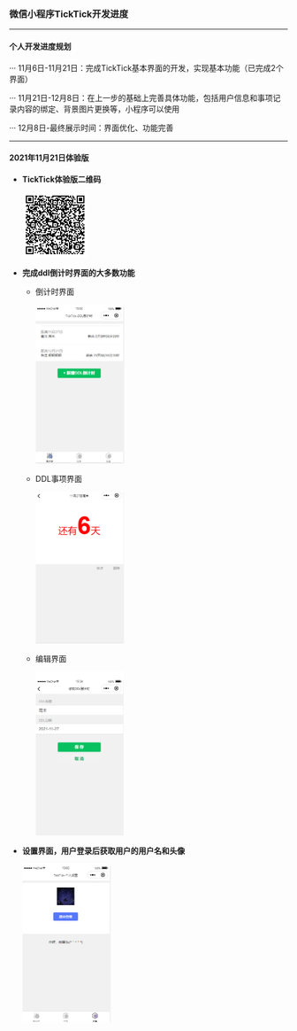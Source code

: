 ### 微信小程序TickTick开发进度

--------------------------------

#### 个人开发进度规划

··· 11月6日-11月21日：完成TickTick基本界面的开发，实现基本功能（已完成2个界面）

··· 11月21日-12月8日：在上一步的基础上完善具体功能，包括用户信息和事项记录内容的绑定、背景图片更换等，小程序可以使用

··· 12月8日-最终展示时间：界面优化、功能完善

------------------

#### 2021年11月21日体验版

- **TickTick体验版二维码**

  <img src=".\img\oI4mh5d1VGl5DndECyNkyPwnnVZg.jpg" alt="oI4mh5d1VGl5DndECyNkyPwnnVZg" style="zoom:25%;" />

- **完成ddl倒计时界面的大多数功能**

  - 倒计时界面
  
    <img src=".\img\image-20211121150354579.png" alt="image-20211121150354579" style="zoom:50%;" />

  - DDL事项界面
  
    <img src=".\img\image-20211121150435908.png" alt="image-20211121150354579" style="zoom:50%;" />

  - 编辑界面
  
    <img src=".\img\image-20211121150521248.png" alt="image-20211121150354579" style="zoom:50%;" />

- **设置界面，用户登录后获取用户的用户名和头像**

  <img src=".\img\image-20211121150259118.png" alt="image-20211121150259118" style="zoom:50%;" />


